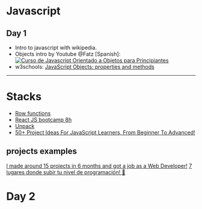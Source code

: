 # Javascript

## Day 1
* Intro to javascript with wikipedia.
* Objects intro by Youtube @Fatz
[Spanish]: [![Curso de Javascript Orientado a Objetos para Principiantes](https://res.cloudinary.com/marcomontalbano/image/upload/v1652499788/video_to_markdown/images/youtube--N_t1A39IB_8-c05b58ac6eb4c4700831b2b3070cd403.jpg)](https://youtu.be/N_t1A39IB_8 "Curso de Javascript Orientado a Objetos para Principiantes")
* w3schools: [JavaScript Objects: properties and methods](https://www.w3schools.com/js/js_object_definition.asp)

[comment]: <> (https://video-to-markdown.marcomontalbano.com/)
---
# Stacks
* [Row functions](https://twitter.com/lupitacode/status/1524910302311088134?s=20&t=ir417jg0H79zcS8UL0swlA)
* [React JS bootcamp 8h](https://youtu.be/6Jfk8ic3KVk)
* [Unpack](https://developer.mozilla.org/en-US/docs/Web/JavaScript/Reference/Operators/Destructuring_assignment)
* [50+ Project Ideas For JavaScript Learners, From Beginner To Advanced!](https://twitter.com/Amit_T18/status/1525069603944034304?s=20&t=fqf9rynt9jsXM1bE-F7w8w)
## projects examples
[I made around 15 projects in 6 months and got a job as a Web Developer!](https://twitter.com/tanishka__yadav/status/1525814072415240193?s=20&t=yAvNFJhVsEjiPVKt7zxtZQ)
[7 lugares donde subir tu nivel de programación! 🚀](https://twitter.com/Open_Bootcamp/status/1523740030774169601?s=20&t=oH0ynGff_xdL3D8L-CO22Q)

# Day 2